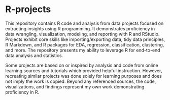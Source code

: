 # R-projects

This repository contains R code and analysis from data projects focused on extracting insights using R programming. It demonstrates proficiency in data wrangling, visualization, modeling, and reporting with R and RStudio. Projects exhibit core skills like importing/exporting data, tidy data principles, R Markdown, and R packages for EDA, regression, classification, clustering, and more. The repository presents my ability to leverage R for end-to-end data analysis and statistics.

Some projects are based on or inspired by analysis and code from online learning sources and tutorials which provided helpful instruction. However, recreating similar projects was done solely for learning purposes and does not imply the work is copied. Beyond any referenced sources, the code, visualizations, and findings represent my own work demonstrating proficiency in R.
